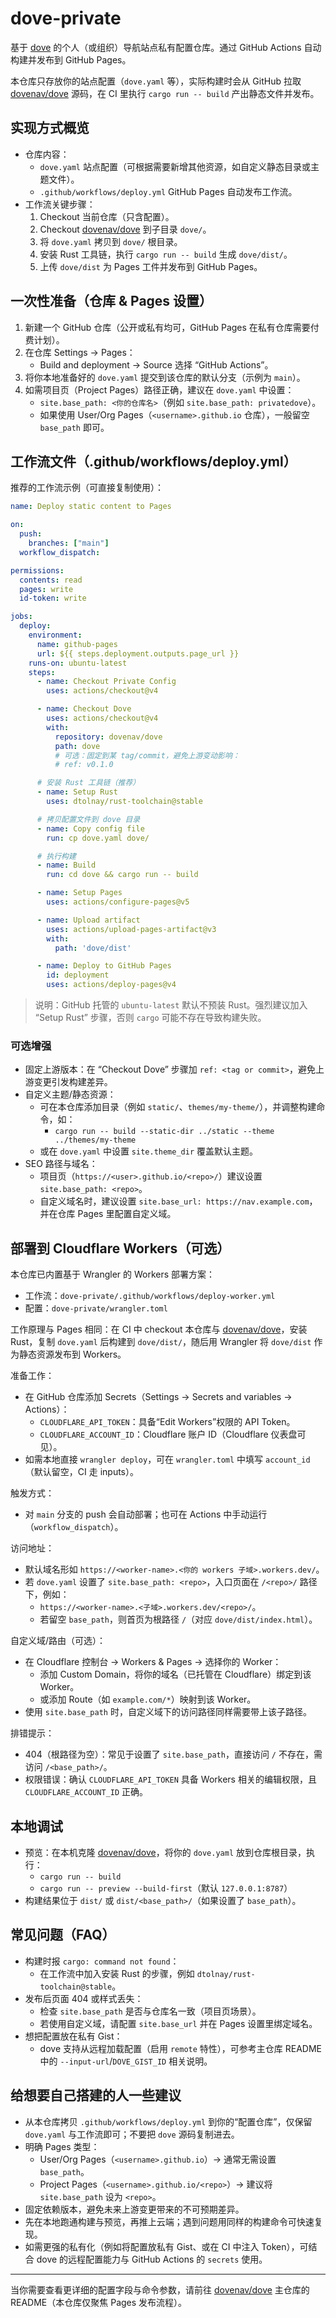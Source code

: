 # dove-private

基于 [dove](https://github.com/dovenav/dove) 的个人（或组织）导航站点私有配置仓库。通过 GitHub Actions 自动构建并发布到 GitHub Pages。

本仓库只存放你的站点配置（`dove.yaml` 等），实际构建时会从 GitHub 拉取 [dovenav/dove](https://github.com/dovenav/dove) 源码，在 CI 里执行 `cargo run -- build` 产出静态文件并发布。

## 实现方式概览

- 仓库内容：
  - `dove.yaml` 站点配置（可根据需要新增其他资源，如自定义静态目录或主题文件）。
  - `.github/workflows/deploy.yml` GitHub Pages 自动发布工作流。
- 工作流关键步骤：
  1) Checkout 当前仓库（只含配置）。
  2) Checkout [dovenav/dove](https://github.com/dovenav/dove) 到子目录 `dove/`。
  3) 将 `dove.yaml` 拷贝到 `dove/` 根目录。
  4) 安装 Rust 工具链，执行 `cargo run -- build` 生成 `dove/dist/`。
  5) 上传 `dove/dist` 为 Pages 工件并发布到 GitHub Pages。

## 一次性准备（仓库 & Pages 设置）

1) 新建一个 GitHub 仓库（公开或私有均可，GitHub Pages 在私有仓库需要付费计划）。
2) 在仓库 Settings → Pages：
   - Build and deployment → Source 选择 “GitHub Actions”。
3) 将你本地准备好的 `dove.yaml` 提交到该仓库的默认分支（示例为 `main`）。
4) 如需项目页（Project Pages）路径正确，建议在 `dove.yaml` 中设置：
   - `site.base_path: <你的仓库名>`（例如 `site.base_path: privatedove`）。
   - 如果使用 User/Org Pages（`<username>.github.io` 仓库），一般留空 `base_path` 即可。

## 工作流文件（.github/workflows/deploy.yml）

推荐的工作流示例（可直接复制使用）：

```yaml
name: Deploy static content to Pages

on:
  push:
    branches: ["main"]
  workflow_dispatch:

permissions:
  contents: read
  pages: write
  id-token: write

jobs:
  deploy:
    environment:
      name: github-pages
      url: ${{ steps.deployment.outputs.page_url }}
    runs-on: ubuntu-latest
    steps:
      - name: Checkout Private Config
        uses: actions/checkout@v4

      - name: Checkout Dove
        uses: actions/checkout@v4
        with:
          repository: dovenav/dove
          path: dove
          # 可选：固定到某 tag/commit，避免上游变动影响：
          # ref: v0.1.0

      # 安装 Rust 工具链（推荐）
      - name: Setup Rust
        uses: dtolnay/rust-toolchain@stable

      # 拷贝配置文件到 dove 目录
      - name: Copy config file
        run: cp dove.yaml dove/

      # 执行构建
      - name: Build
        run: cd dove && cargo run -- build

      - name: Setup Pages
        uses: actions/configure-pages@v5

      - name: Upload artifact
        uses: actions/upload-pages-artifact@v3
        with:
          path: 'dove/dist'

      - name: Deploy to GitHub Pages
        id: deployment
        uses: actions/deploy-pages@v4
```

> 说明：GitHub 托管的 `ubuntu-latest` 默认不预装 Rust。强烈建议加入 “Setup Rust” 步骤，否则 `cargo` 可能不存在导致构建失败。

### 可选增强

- 固定上游版本：在 “Checkout Dove” 步骤加 `ref: <tag or commit>`，避免上游变更引发构建差异。
- 自定义主题/静态资源：
  - 可在本仓库添加目录（例如 `static/`、`themes/my-theme/`），并调整构建命令，如：
    - `cargo run -- build --static-dir ../static --theme ../themes/my-theme`
  - 或在 `dove.yaml` 中设置 `site.theme_dir` 覆盖默认主题。
- SEO 路径与域名：
  - 项目页（`https://<user>.github.io/<repo>/`）建议设置 `site.base_path: <repo>`。
  - 自定义域名时，建议设置 `site.base_url: https://nav.example.com`，并在仓库 Pages 里配置自定义域。

## 部署到 Cloudflare Workers（可选）

本仓库已内置基于 Wrangler 的 Workers 部署方案：

- 工作流：`dove-private/.github/workflows/deploy-worker.yml`
- 配置：`dove-private/wrangler.toml`

工作原理与 Pages 相同：在 CI 中 checkout 本仓库与 [dovenav/dove](https://github.com/dovenav/dove)，安装 Rust，复制 `dove.yaml` 后构建到 `dove/dist/`，随后用 Wrangler 将 `dove/dist` 作为静态资源发布到 Workers。

准备工作：

- 在 GitHub 仓库添加 Secrets（Settings → Secrets and variables → Actions）：
  - `CLOUDFLARE_API_TOKEN`：具备“Edit Workers”权限的 API Token。
  - `CLOUDFLARE_ACCOUNT_ID`：Cloudflare 账户 ID（Cloudflare 仪表盘可见）。
- 如需本地直接 `wrangler deploy`，可在 `wrangler.toml` 中填写 `account_id`（默认留空，CI 走 inputs）。

触发方式：

- 对 `main` 分支的 push 会自动部署；也可在 Actions 中手动运行（`workflow_dispatch`）。

访问地址：

- 默认域名形如 `https://<worker-name>.<你的 workers 子域>.workers.dev/`。
- 若 `dove.yaml` 设置了 `site.base_path: <repo>`，入口页面在 `/<repo>/` 路径下，例如：
  - `https://<worker-name>.<子域>.workers.dev/<repo>/`。
  - 若留空 `base_path`，则首页为根路径 `/`（对应 `dove/dist/index.html`）。

自定义域/路由（可选）：

- 在 Cloudflare 控制台 → Workers & Pages → 选择你的 Worker：
  - 添加 Custom Domain，将你的域名（已托管在 Cloudflare）绑定到该 Worker。
  - 或添加 Route（如 `example.com/*`）映射到该 Worker。
- 使用 `site.base_path` 时，自定义域下的访问路径同样需要带上该子路径。

排错提示：

- 404（根路径为空）：常见于设置了 `site.base_path`，直接访问 `/` 不存在，需访问 `/<base_path>/`。
- 权限错误：确认 `CLOUDFLARE_API_TOKEN` 具备 Workers 相关的编辑权限，且 `CLOUDFLARE_ACCOUNT_ID` 正确。

## 本地调试

- 预览：在本机克隆 [dovenav/dove](https://github.com/dovenav/dove)，将你的 `dove.yaml` 放到仓库根目录，执行：
  - `cargo run -- build`
  - `cargo run -- preview --build-first`（默认 `127.0.0.1:8787`）
- 构建结果位于 `dist/` 或 `dist/<base_path>/`（如果设置了 `base_path`）。

## 常见问题（FAQ）

- 构建时报 `cargo: command not found`：
  - 在工作流中加入安装 Rust 的步骤，例如 `dtolnay/rust-toolchain@stable`。
- 发布后页面 404 或样式丢失：
  - 检查 `site.base_path` 是否与仓库名一致（项目页场景）。
  - 若使用自定义域，请配置 `site.base_url` 并在 Pages 设置里绑定域名。
- 想把配置放在私有 Gist：
  - dove 支持从远程加载配置（启用 `remote` 特性），可参考主仓库 README 中的 `--input-url`/`DOVE_GIST_ID` 相关说明。

## 给想要自己搭建的人一些建议

- 从本仓库拷贝 `.github/workflows/deploy.yml` 到你的“配置仓库”，仅保留 `dove.yaml` 与工作流即可；不要把 `dove` 源码复制进去。
- 明确 Pages 类型：
  - User/Org Pages（`<username>.github.io`）→ 通常无需设置 `base_path`。
  - Project Pages（`<username>.github.io/<repo>`）→ 建议将 `site.base_path` 设为 `<repo>`。
- 固定依赖版本，避免未来上游变更带来的不可预期差异。
- 先在本地跑通构建与预览，再推上云端；遇到问题用同样的构建命令可快速复现。
- 如需更强的私有化（例如将配置放私有 Gist、或在 CI 中注入 Token），可结合 dove 的远程配置能力与 GitHub Actions 的 `secrets` 使用。

---

当你需要查看更详细的配置字段与命令参数，请前往 [dovenav/dove](https://github.com/dovenav/dove) 主仓库的 README（本仓库仅聚焦 Pages 发布流程）。
